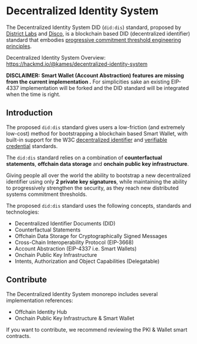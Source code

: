 # Decentralized Identity System

The Decentralized Identity System DID (`did:dis`) standard, proposed by [District Labs](http://districtlabs.com/) and [Disco](https://disco.xyz/), is a blockchain based DID (decentralized identifier) standard that embodies [progressive commitment threshold engineering principles](https://hackmd.io/@kames/progressive-commitment-thresholds).

Decentralized Identity System Overview: https://hackmd.io/@kames/decentralized-identity-system

**DISCLAIMER:** **Smart Wallet (Account Abstraction) features are missing from the current implementation .** For simplicities sake an existing EIP-4337 implementation will be forked and the DID standard will be integrated when the time is right.

## Introduction
The proposed `did:dis` standard gives users a low-friction (and extremely low-cost) method for bootstrapping a blockchain based Smart Wallet, with built-in support for the W3C [decentralized identifier](https://www.w3.org/TR/did-core/) and [verifiable credential](https://www.w3.org/TR/vc-data-model/) standards.

The `did:dis` standard relies on a combination of **counterfactual statements**, **offchain data storage** and **onchain public key infrastructure**.

Giving people all over the world the ability to bootstrap a new decentralized identifier using only **2 private key signatures**, while maintaining the ability to progressively strengthen the security, as they reach new distributed systems commitment thresholds.

The proposed `did:dis` standard uses the following concepts, standards and technologies:

- Decentralized Identifier Documents (DID)
- Counterfactual Statements
- Offchain Data Storage for Cryptographically Signed Messages
- Cross-Chain Interoperability Protocol (EIP-3668)
- Account Abstraction (EIP-4337 i.e. Smart Wallets)
- Onchain Public Key Infrastructure
- Intents, Authorization and Object Capabilities (Delegatable)

## Contribute

The Decentralized Identity System monorepo includes several implementation references:

- Offchain Identity Hub
- Onchain Public Key Infrastructure & Smart Wallet

If you want to contribute, we recommend reviewing the PKI & Wallet smart contracts.
